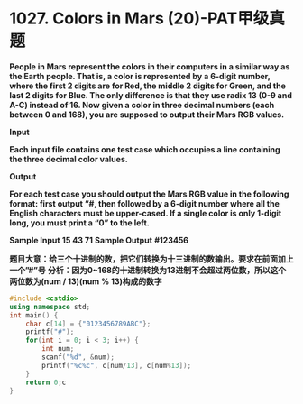 # 1027. Colors in Mars (20)-PAT甲级真题

**People in Mars represent the colors in their computers in a similar way as the Earth people. That is, a color is represented by a 6-digit number, where the first 2 digits are for Red, the middle 2 digits for Green, and the last 2 digits for Blue. The only difference is that they use radix 13 (0-9 and A-C) instead of 16. Now given a color in three decimal numbers (each between 0 and 168), you are supposed to output their Mars RGB values.**

**Input**

**Each input file contains one test case which occupies a line containing the three decimal color values.**

**Output**

**For each test case you should output the Mars RGB value in the following format: first output “#, then followed by a 6-digit number where all the English characters must be upper-cased. If a single color is only 1-digit long, you must print a “0” to the left.**

**Sample Input**
**15 43 71**
**Sample Output**
**#123456**

**题目大意：给三个十进制的数，把它们转换为十三进制的数输出。要求在前面加上一个”#”号**
**分析：因为0~168的十进制转换为13进制不会超过两位数，所以这个两位数为(num / 13)(num % 13)构成的数字**

```c++
#include <cstdio>
using namespace std;
int main() {
    char c[14] = {"0123456789ABC"};
    printf("#");
    for(int i = 0; i < 3; i++) {
        int num;
        scanf("%d", &num);
        printf("%c%c", c[num/13], c[num%13]);
    }
    return 0;c
}
```

